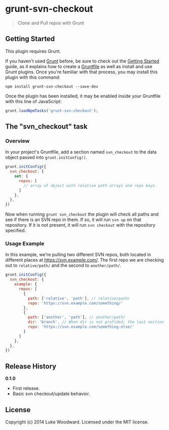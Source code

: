 # grunt-svn-checkout

> Clone and Pull repos with Grunt

## Getting Started
This plugin requires Grunt.

If you haven't used [Grunt](http://gruntjs.com/) before, be sure to check out the [Getting Started](http://gruntjs.com/getting-started) guide, as it explains how to create a [Gruntfile](http://gruntjs.com/sample-gruntfile) as well as install and use Grunt plugins. Once you're familiar with that process, you may install this plugin with this command:

```shell
npm install grunt-svn-checkout --save-dev
```

Once the plugin has been installed, it may be enabled inside your Gruntfile with this line of JavaScript:

```js
grunt.loadNpmTasks('grunt-svn-checkout');
```

## The "svn_checkout" task

### Overview
In your project's Gruntfile, add a section named `svn_checkout` to the data object passed into `grunt.initConfig()`.

```js
grunt.initConfig({
  svn_checkout: {
    set: {
      repos: [
        // array of object with relative path arrays and repo keys.
      ]
    },
  },
})
```

Now when running `grunt svn_checkout` the plugin will check all paths and see if there is an SVN repo in them. If so, it will run `svn up` on that repository. If it is not present, it will run `svn checkout` with the repository specified.

### Usage Example
In this example, we're pulling two different SVN repos, both located in different places at https://svn.example.com/. The first repo we are checking out to `relative/path/` and the second to `another/path/`. 

```js
grunt.initConfig({
  svn_checkout: {
    example: {
      repos: [
        {
          path: ['relative', 'path'], // relative/path/
          repo: 'https://svn.example.com/something/'
        },
        {
          path: ['another', 'path'], // another/path/
          dir: 'branch', // When dir is not profided, the last section is of the repo url is used
          repo: 'https://svn.example.com/something-else/'
        }
      ]
    },
  },
})
```

## Release History

**0.1.0**

 - First release.
 - Basic svn checkout/update behavior.

## License
Copyright (c) 2014 Luke Woodward. Licensed under the MIT license.
